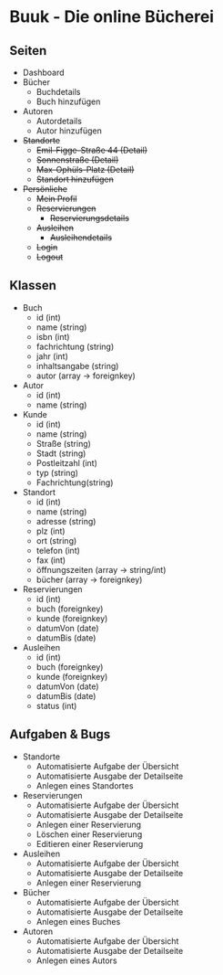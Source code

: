 # Buuk - Die online Bücherei

## Seiten

- Dashboard
- Bücher
    - Buchdetails
    - Buch hinzufügen
- Autoren
    - Autordetails
    - Autor hinzufügen
- ~~Standorte~~
    - ~~Emil-Figge-Straße 44 (Detail)~~
    - ~~Sonnenstraße (Detail)~~
    - ~~Max-Ophüls-Platz (Detail)~~
    - ~~Standort hinzufügen~~
- ~~Persönliche~~
    - ~~Mein Profil~~
    - ~~Reservierungen~~
        - ~~Reservierungsdetails~~
    - ~~Ausleihen~~
        - ~~Ausleihendetails~~
    - ~~Login~~
    - ~~Logout~~

## Klassen

- Buch
    - id (int)
    - name (string)
    - isbn (int)
    - fachrichtung (string)
    - jahr (int)
    - inhaltsangabe (string)
    - autor (array -> foreignkey)
- Autor
    - id (int)
    - name (string)
- Kunde
    - id (int)
    - name (string)
    - Straße (string)
    - Stadt (string)
    - Postleitzahl (int)
    - typ (string)
    - Fachrichtung(string)
- Standort
    - id (int)
    - name (string)
    - adresse (string)
    - plz (int)
    - ort (string)
    - telefon (int)
    - fax (int)
    - öffnungszeiten (array -> string/int)
    - bücher (array -> foreignkey)
- Reservierungen
    - id (int)
    - buch (foreignkey)
    - kunde (foreignkey)
    - datumVon (date)
    - datumBis (date)
- Ausleihen
    - id (int)
    - buch (foreignkey)
    - kunde (foreignkey)
    - datumVon (date)
    - datumBis (date)
    - status (int)

## Aufgaben & Bugs

- Standorte
    - Automatisierte Aufgabe der Übersicht
    - Automatisierte Ausgabe der Detailseite
    - Anlegen eines Standortes
- Reservierungen
    - Automatisierte Aufgabe der Übersicht
    - Automatisierte Ausgabe der Detailseite
    - Anlegen einer Reservierung
    - Löschen einer Reservierung
    - Editieren einer Reservierung
- Ausleihen
    - Automatisierte Aufgabe der Übersicht
    - Automatisierte Ausgabe der Detailseite
    - Anlegen einer Reservierung
- Bücher
    - Automatisierte Aufgabe der Übersicht
    - Automatisierte Ausgabe der Detailseite
    - Anlegen eines Buches
- Autoren
    - Automatisierte Aufgabe der Übersicht
    - Automatisierte Ausgabe der Detailseite
    - Anlegen eines Autors